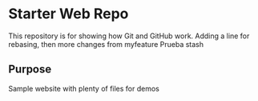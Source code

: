 # Starter Web Repo

This repository is for showing how Git and GitHub work. Adding a line for rebasing, then more changes from myfeature
Prueba stash
## Purpose

Sample website with plenty of files for demos
